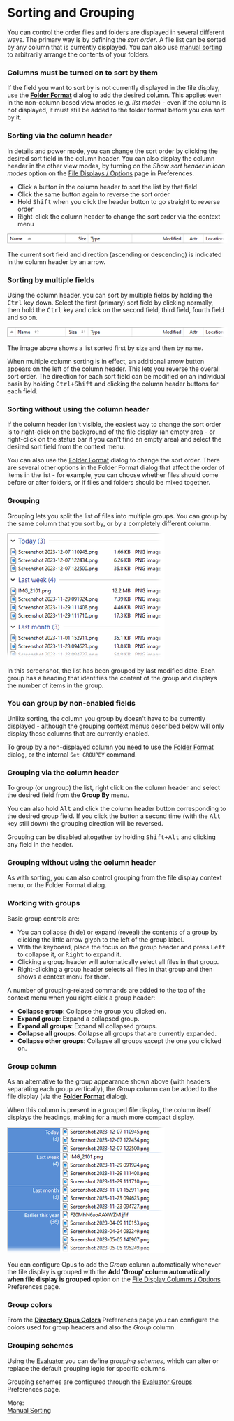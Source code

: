 # Sorting and Grouping

You can control the order files and folders are displayed in several different ways. The primary way is by defining the *sort order*. A file list can be sorted by any column that is currently displayed. You can also use [manual sorting](/Manual/basic_concepts/sorting_and_grouping/manual_sorting.md) to arbitrarily arrange the contents of your folders.

### Columns must be turned on to sort by them

If the field you want to sort by is not currently displayed in the file display, use the **[Folder Format](folder_options/README.md)** dialog to add the desired column. This applies even in the non-column based view modes (e.g. *list mode*) - even if the column is not displayed, it must still be added to the folder format before you can sort by it.

### Sorting via the column header

In details and power mode, you can change the sort order by clicking the desired sort field in the column header. You can also display the column header in the other view modes, by turning on the *Show sort header in icon modes* option on the [File Displays / Options](/Manual/preferences/preferences_categories/file_displays/options/README.md) page in Preferences.

- Click a button in the column header to sort the list by that field
- Click the same button again to reverse the sort order
- Hold <kbd>Shift</kbd> when you click the header button to go straight to reverse order
- Right-click the column header to change the sort order via the context menu

![](/Manual/images/media/13/column_header.png)

The current sort field and direction (ascending or descending) is indicated in the column header by an arrow.

### Sorting by multiple fields

Using the column header, you can sort by multiple fields by holding the <kbd>Ctrl</kbd> key down. Select the first (primary) sort field by clicking normally, then hold the <kbd>Ctrl</kbd> key and click on the second field, third field, fourth field and so on.

![](/Manual/images/media/13/column_header_multi.png)

The image above shows a list sorted first by size and then by name.

When multiple column sorting is in effect, an additional arrow button appears on the left of the column header. This lets you reverse the overall sort order. The direction for each sort field can be modified on an individual basis by holding <kbd>Ctrl+Shift</kbd> and clicking the column header buttons for each field.

### Sorting without using the column header

If the column header isn't visible, the easiest way to change the sort order is to right-click on the background of the file display (an empty area - or right-click on the status bar if you can't find an empty area) and select the desired sort field from the context menu.

You can also use the [Folder Format](folder_options/README.md) dialog to change the sort order. There are several other options in the Folder Format dialog that affect the order of items in the list - for example, you can choose whether files should come before or after folders, or if files and folders should be mixed together.

### Grouping

Grouping lets you split the list of files into multiple groups. You can group by the same column that you sort by, or by a completely different column.

![](/Manual/images/media/13/grouping.png) 

In this screenshot, the list has been grouped by last modified date. Each group has a heading that identifies the content of the group and displays the number of items in the group.

### You can group by non-enabled fields

Unlike sorting, the column you group by doesn't have to be currently displayed - although the grouping context menus described below will only display those columns that are currently enabled.

To group by a non-displayed column you need to use the [Folder Format](folder_options/README.md) dialog, or the internal `Set GROUPBY` command.

### Grouping via the column header

To group (or ungroup) the list, right click on the column header and select the desired field from the **Group By** menu.

You can also hold <kbd>Alt</kbd> and click the column header button corresponding to the desired group field. If you click the button a second time (with the <kbd>Alt</kbd> key still down) the grouping direction will be reversed.

Grouping can be disabled altogether by holding <kbd>Shift+Alt</kbd> and clicking any field in the header.

### Grouping without using the column header

As with sorting, you can also control grouping from the file display context menu, or the Folder Format dialog.

### Working with groups

Basic group controls are:

- You can collapse (hide) or expand (reveal) the contents of a group by clicking the little arrow glyph to the left of the group label.
- With the keyboard, place the focus on the group header and press <kbd>Left</kbd> to collapse it, or <kbd>Right</kbd> to expand it.
- Clicking a group header will automatically select all files in that group.
- Right-clicking a group header selects all files in that group and then shows a context menu for them.

  
A number of grouping-related commands are added to the top of the context menu when you right-click a group header:

- **Collapse group**: Collapse the group you clicked on.
- **Expand group**: Expand a collapsed group.
- **Expand all groups**: Expand all collapsed groups.
- **Collapse all groups**: Collapse all groups that are currently expanded.
- **Collapse other groups**: Collapse all groups except the one you clicked on.

### Group column

As an alternative to the group appearance shown above (with headers separating each group vertically), the *Group* column can be added to the file display (via the **[Folder Format](folder_options/README.md)** dialog).

When this column is present in a grouped file display, the column itself displays the headings, making for a much more compact display.

![](/Manual/images/media/13/grouping_new.png) 

You can configure Opus to add the *Group* column automatically whenever the file display is grouped with the **Add 'Group' column automatically when file display is grouped** option on the [File Display Columns / Options](/Manual/preferences/preferences_categories/file_display_columns/options.md) Preferences page.

### Group colors

From the **[Directory Opus Colors](/Manual/preferences/preferences_categories/colors_and_fonts/directory_opus_colors.md)** Preferences page you can configure the colors used for group headers and also the *Group* column.

### Grouping schemes

Using the [Evaluator](/Manual/evaluator/README.md) you can define *grouping schemes*, which can alter or replace the default grouping logic for specific columns.

Grouping schemes are configured through the [Evaluator Groups](/Manual/preferences/preferences_categories/file_display_columns/evaluator_groups.md) Preferences page.

More:  
[Manual Sorting](/Manual/basic_concepts/sorting_and_grouping/manual_sorting.md)  
